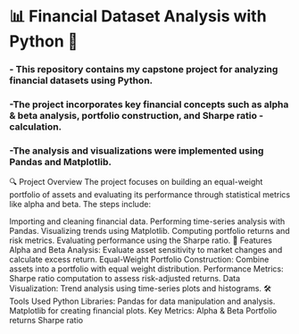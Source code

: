 # 📊 Financial Dataset Analysis with Python 🐼


### - This repository contains my capstone project for analyzing financial datasets using Python. 
### -The project incorporates key financial concepts such as alpha & beta analysis, portfolio construction, and Sharpe ratio -calculation. 
### -The analysis and visualizations were implemented using Pandas and Matplotlib.

🔍 Project Overview
The project focuses on building an equal-weight portfolio of assets and evaluating its performance through statistical metrics like alpha and beta. The steps include:

Importing and cleaning financial data.
Performing time-series analysis with Pandas.
Visualizing trends using Matplotlib.
Computing portfolio returns and risk metrics.
Evaluating performance using the Sharpe ratio.
🚀 Features
Alpha and Beta Analysis: Evaluate asset sensitivity to market changes and calculate excess return.
Equal-Weight Portfolio Construction: Combine assets into a portfolio with equal weight distribution.
Performance Metrics: Sharpe ratio computation to assess risk-adjusted returns.
Data Visualization: Trend analysis using time-series plots and histograms.
🛠️ Tools Used
Python Libraries:
Pandas for data manipulation and analysis.
Matplotlib for creating financial plots.
Key Metrics:
Alpha & Beta
Portfolio returns
Sharpe ratio
